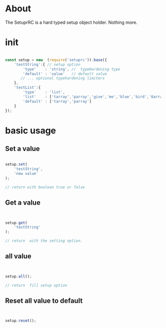 # About 

The SetuprRC is a hard typed setup object holder. Nothing more.

# init 

```javascript 

const setup = new  (require('setuprc')).base({
    'testString':{ // setup option
        'type'    : 'string', //  typeHardening type 
        'default' : 'value'   // default value
       // ... optional typehardening limiters
    },
    'testList':{
        'type'    : 'list',
        'list'    : ['tarray','parray','give','me','blue','bird','6array','7array'],
        'default' : ['tarray','parray']
    }
});


```

# basic usage 


## Set a value 

```javascript 

setup.set(
    'testString',
    'new value'
);

// return with boolean true or false

```

## Get a value

```javascript


setup.get(
    'testString'
);

// return  with the setting option.

```

## all value 

```javascript


setup.all();

// return  fill setup option

```
## Reset all value to default 

```javascript


setup.reset();


```
